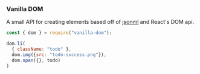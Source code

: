 ### Vanilla DOM

A small API for creating elements based off of [jsonml](http://www.jsonml.org/) and React's DOM api.


```js
const { dom } = require("vanilla-dom");

dom.li(
  { className: "todo" },
  dom.img({src: "todo-success.png"}),
  dom.span({}, todo)
)
```
